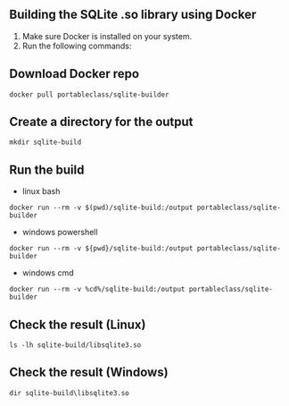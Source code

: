 ## Building the SQLite .so library using Docker
1. Make sure Docker is installed on your system.
2. Run the following commands:

## Download Docker repo 
```
docker pull portableclass/sqlite-builder
```

## Create a directory for the output
```
mkdir sqlite-build
```

## Run the build
* linux bash
```
docker run --rm -v $(pwd)/sqlite-build:/output portableclass/sqlite-builder
```
* windows powershell
```
docker run --rm -v ${pwd}/sqlite-build:/output portableclass/sqlite-builder
```
* windows cmd
```
docker run --rm -v %cd%/sqlite-build:/output portableclass/sqlite-builder
```

## Check the result (Linux)
```
ls -lh sqlite-build/libsqlite3.so
```

## Check the result (Windows)
```
dir sqlite-build\libsqlite3.so
```

